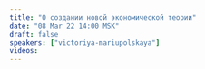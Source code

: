 ```yaml
---
title: "О создании новой экономической теории"
date: "08 Mar 22 14:00 MSK"
draft: false
speakers: ["victoriya-mariupolskaya"]
videos:
---
```

